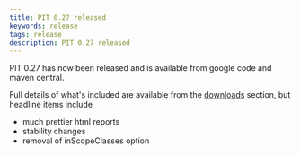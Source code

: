 ```yaml
---
title: PIT 0.27 released
keywords: release
tags: release
description: PIT 0.27 released
---
```


PIT 0.27 has now been released and is available from google code and maven central. <!-- more --> 


Full details of what's included are available from the [downloads](/downloads/) section, but headline items include

* much prettier html reports 
* stability changes
* removal of inScopeClasses option
